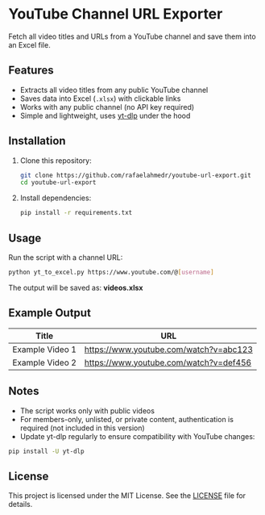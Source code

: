 # YouTube Channel URL Exporter

Fetch all video titles and URLs from a YouTube channel and save them into an Excel file.

## Features
- Extracts all video titles from any public YouTube channel  
- Saves data into Excel (`.xlsx`) with clickable links  
- Works with any public channel (no API key required)  
- Simple and lightweight, uses [yt-dlp](https://github.com/yt-dlp/yt-dlp) under the hood  

## Installation

1. Clone this repository:
   ```bash
   git clone https://github.com/rafaelahmedr/youtube-url-export.git
   cd youtube-url-export
   ```

2. Install dependencies:
   ```bash
   pip install -r requirements.txt
   ```

## Usage

Run the script with a channel URL:

```bash
python yt_to_excel.py https://www.youtube.com/@[username]
```

The output will be saved as: **videos.xlsx**

## Example Output

| Title            | URL                                     |
|------------------|-----------------------------------------|
| Example Video 1  | https://www.youtube.com/watch?v=abc123  |
| Example Video 2  | https://www.youtube.com/watch?v=def456  |

## Notes
- The script works only with public videos  
- For members-only, unlisted, or private content, authentication is required (not included in this version)  
- Update yt-dlp regularly to ensure compatibility with YouTube changes:
  
```bash
pip install -U yt-dlp
```

## License
This project is licensed under the MIT License. See the [LICENSE](LICENSE) file for details.
